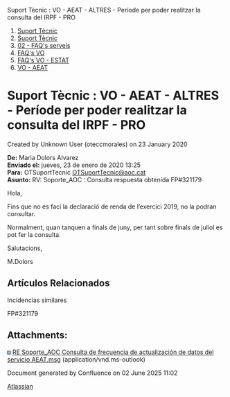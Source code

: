 Suport Tècnic : VO - AEAT - ALTRES - Període per poder realitzar la consulta del IRPF - PRO  

1.  [Suport Tècnic](index.html)
2.  [Suport Tècnic](13893782.html)
3.  [02 - FAQ's serveis](26313393.html)
4.  [FAQ's VO](28705575.html)
5.  [FAQ's VO - ESTAT](28705579.html)
6.  [VO - AEAT](VO---AEAT_36340975.html)

Suport Tècnic : VO - AEAT - ALTRES - Període per poder realitzar la consulta del IRPF - PRO
===========================================================================================

Created by Unknown User (oteccmorales) on 23 January 2020

  

**De:** Maria Dolors Alvarez  
**Enviado el:** jueves, 23 de enero de 2020 13:25  
**Para:** OTSuportTecnic <OTSuportTecnic@aoc.cat>  
**Asunto:** RV: Soporte\_AOC : Consulta respuesta obtenida FP#321179

Hola,

Fins que no es faci la declaració de renda de l’exercici 2019, no la podran consultar.

Normalment, quan tanquen a finals de juny, per tant sobre finals de juliol es pot fer la consulta.

Salutacions,

M.Dolors

Artículos Relacionados
----------------------

  

  

Incidencias similares

FP#321179

  

Attachments:
------------

![](images/icons/bullet_blue.gif) [RE Soporte\_AOC Consulta de frecuencia de actualización de datos del servicio AEAT.msg](attachments/30869896/30869897.msg) (application/vnd.ms-outlook)  

Document generated by Confluence on 02 June 2025 11:02

[Atlassian](http://www.atlassian.com/)
